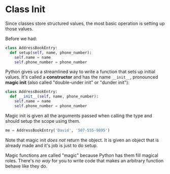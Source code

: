 # Class Init
Since classes store structured values, the most basic operation is setting up those values.

Before we had:
```python
class AddressBookEntry:
  def setup(self, name, phone_number):
    self.name = name
    self.phone_number = phone_number
```

Python gives us a streamlined way to write a function that sets up initial values.
It's called a **constructor** and has the name `__init__`, pronounced **magic init** (also called "double-under init" or "dunder init"):
```python
class AddressBookEntry:
  def __init__(self, name, phone_number):
    self.name = name
    self.phone_number = phone_number
```

Magic init is given all the arguments passed when calling the type and should setup the scope using them.
```python
me = AddressBookEntry('David', '507-555-9895')
```

Note that magic init _does not_ return the object.
It is given an object that is already made and it's job is just to do setup.

Magic functions are called "magic" because Python has them fill magical roles.
There's _no way_ for you to write code that makes an arbitrary function behave like they do.
